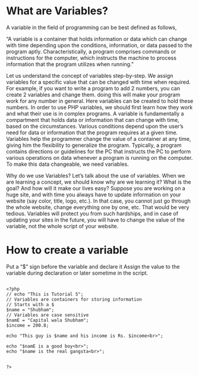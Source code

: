 # What are Variables?
A variable in the field of programming can be best defined as follows,

“A variable is a container that holds information or data which can change with time depending upon the conditions, information, or data passed to the program aptly. Characteristically, a program comprises commands or instructions for the computer, which instructs the machine to process information that the program utilizes when running.”

Let us understand the concept of variables step-by-step. We assign variables for a specific value that can be changed with time when required. For example, if you want to write a program to add 2 numbers, you can create 2 variables and change them. doing this will make your program work for any number in general. Here variables can be created to hold these numbers. In order to use PHP variables, we should first learn how they work and what their use is in complex programs. A variable is fundamentally a compartment that holds data or information that can change with time, based on the circumstances. Various conditions depend upon the user’s need for data or information that the program requires at a given time. Variables help the programmer change the value of a container at any time, giving him the flexibility to generalize the program. Typically, a program contains directions or guidelines for the PC that instructs the PC to perform various operations on data whenever a program is running on the computer. To make this data changeable, we need variables.

Why do we use Variables?
Let’s talk about the use of variables. When we are learning a concept, we should know why are we learning it? What is the goal? And how will it make our lives easy? Suppose you are working on a huge site, and with time you always have to update information on your website (say color, title, logo, etc.). In that case, you cannot just go through the whole website, change everything one by one, etc. That would be very tedious. Variables will protect you from such hardships, and in case of updating your sites in the future, you will have to change the value of the variable, not the whole script of your website.

# How to create a variable
Put a “$” sign before the variable and declare it
Assign the value to the variable during declaration or later sometime in the script.

```

<?php
// echo "This is Tutorial 5";
// Variables are containers for storing information
// Starts with a $
$name = "Shubham";
// Variables are case sensitive
$namE = "Capital wala Shubham";
$income = 200.8;

echo "This guy is $name and his income is Rs. $income<br>";

echo "$namE is a good boy<br>";
echo "$name is the real gangsta<br>";


?>
```
